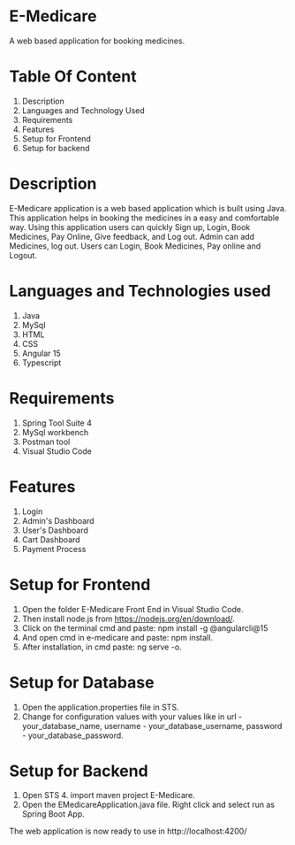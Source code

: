 # E-Medicare
A web based application for booking medicines.

# Table Of Content
1. Description
2. Languages and Technology Used
3. Requirements
4. Features
5. Setup for Frontend
6. Setup for backend

# Description
E-Medicare application is a web based application which is built using Java. This application helps in booking the medicines in a easy and comfortable way. Using this application users can quickly Sign up, Login, Book Medicines, Pay Online, Give feedback, and Log out. Admin can add Medicines, log out. Users can Login, Book Medicines, Pay online and Logout.

# Languages and Technologies used
1. Java
2. MySql
3. HTML
4. CSS
5. Angular 15
6. Typescript

# Requirements
1. Spring Tool Suite 4
2. MySql workbench
3. Postman tool
4. Visual Studio Code

# Features
1. Login
2. Admin's Dashboard
3. User's Dashboard
4. Cart Dashboard
5. Payment Process

# Setup for Frontend
1. Open the folder E-Medicare Front End in Visual Studio Code.
2. Then install node.js from https://nodejs.org/en/download/.
3. Click on the terminal cmd and paste: npm install -g @angularcli@15
4. And open cmd in e-medicare and paste: npm install.
5. After installation, in cmd paste: ng serve -o.

# Setup for Database
1. Open the application.properties file in STS.
2. Change for configuration values with your values like in url - your_database_name, username - your_database_username, password - your_database_password.

 # Setup for Backend
 1. Open STS 4. import maven project E-Medicare.
 2. Open the EMedicareApplication.java file. Right click and select run as Spring Boot App.

The web application is now ready to use in http://localhost:4200/
